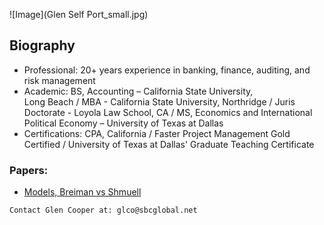 ![Image](Glen Self Port_small.jpg)
## Biography

- Professional: 20+ years experience in banking, finance, auditing, and risk management
- Academic: BS, Accounting – California State University, <br/>Long Beach / MBA - California State University, Northridge / Juris Doctorate - Loyola Law School, CA / MS, Economics and International Political Economy – University of Texas at Dallas
- Certifications: CPA, California / Faster Project Management Gold Certified / University of Texas at Dallas' Graduate Teaching Certificate

### Papers:
- [Models, Breiman vs Shmuell](https://github.com/GlenCooperAlan/GlenACooper/blob/a236abe41ea0bbb38d74eba37834b4c95d6ed666/20220126_Breiman%20vs%20Shmuell.pdf)





```
Contact Glen Cooper at: glco@sbcglobal.net
```
